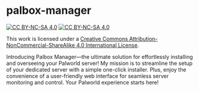 # palbox-manager
[![CC BY-NC-SA 4.0][cc-by-nc-sa-image]][cc-by-nc-sa] [![CC BY-NC-SA 4.0][cc-by-nc-sa-shield]][cc-by-nc-sa]

This work is licensed under a
[Creative Commons Attribution-NonCommercial-ShareAlike 4.0 International License][cc-by-nc-sa].


[cc-by-nc-sa]: http://creativecommons.org/licenses/by-nc-sa/4.0/
[cc-by-nc-sa-image]: https://licensebuttons.net/l/by-nc-sa/4.0/88x31.png
[cc-by-nc-sa-shield]: https://img.shields.io/badge/License-CC%20BY--NC--SA%204.0-lightgrey.svg

Introducing Palbox Manager—the ultimate solution for effortlessly installing and overseeing your Palworld server! My mission is to streamline the setup of your dedicated server with a simple one-click installer. Plus, enjoy the convenience of a user-friendly web interface for seamless server monitoring and control. Your Palworld experience starts here!